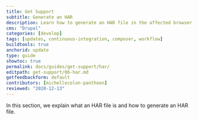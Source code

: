 ```yaml
---
title: Get Support
subtitle: Generate an HAR
description: Learn how to generate an HAR file in the affected browser.
cms: "Drupal"
categories: [develop]
tags: [updates, continuous-integration, composer, workflow]
buildtools: true
anchorid: update
type: guide
showtoc: true
permalink: docs/guides/get-support/har/
editpath: get-support/06-har.md
getfeedbackform: default
contributors: [michellecolon-pantheon]
reviewed: "2020-12-13"
---
```


In this section, we explain what an HAR file is and how to generate an HAR file.

<Partial file="generate-har-file.md" />